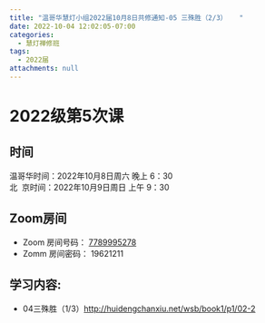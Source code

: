 ```yaml
---
title: "温哥华慧灯小组2022届10月8日共修通知-05 三殊胜（2/3）   "
date: 2022-10-04 12:02:05-07:00
categories:
  - 慧灯禅修班
tags:
  - 2022届
attachments: null
---
```


# 2022级第5次课 

## 时间

温哥华时间：2022年10月8日周六 晚上 6：30  
北  京时间：2022年10月9日周日 上午 9：30

## Zoom房间

- Zoom 房间号码： [7789995278](https://us02web.zoom.us/j/7789995278?pwd=VjZmbWJFY2k2K0E5RVB2cTNIQmhqUT09)
- Zomm 房间密码： 19621211

## 学习内容:

- 04三殊胜（1/3）<http://huidengchanxiu.net/wsb/book1/p1/02-2>